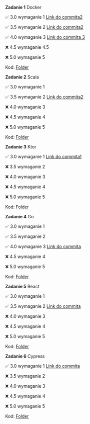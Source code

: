 **Zadanie 1** Docker


:white_check_mark: 3.0 wymaganie 1 [Link do commita2 ](https://github.com/KonradWyka/ebiznes/commit/9cde25489ad0a0f208dd85b67096339d808714a5)

:white_check_mark: 3.5 wymaganie 2 [Link do commita2 ](https://github.com/KonradWyka/ebiznes/commit/ecc6c3d1590bbd1532b7e500e30da5adf94a7450)

:white_check_mark: 4.0 wymaganie 3 [Link do commita 3](https://github.com/KonradWyka/ebiznes/commit/e736762262745cd22f13f5649797dc27048a6739)

:x: 4.5 wymaganie 4.5

:x: 5.0 wymaganie 5

Kod: [Folder](https://github.com/KonradWyka/ebiznes/tree/main/zadanie_1)


**Zadanie 2** Scala


:white_check_mark: 3.0 wymaganie 1 

:white_check_mark: 3.5 wymaganie 2 [Link do commita2 ](https://github.com/KonradWyka/ebiznes/commit/15f7703c6acd3a74e9a230a879fc1a3fa1ab6982)

:x: 4.0 wymaganie 3

:x: 4.5 wymaganie 4

:x: 5.0 wymaganie 5

Kod: [Folder](https://github.com/KonradWyka/ebiznes/tree/main/zadanie2/Zadanie2)

**Zadanie 3** Ktor


:white_check_mark: 3.0 wymaganie 1 [Link do commita1](https://github.com/KonradWyka/ebiznes/commit/4010ea035fbd2443397ba95fe085b754b5426e0b)

:x: 3.5 wymaganie 2 

:x: 4.0 wymaganie 3

:x: 4.5 wymaganie 4

:x: 5.0 wymaganie 5

Kod: [Folder](https://github.com/KonradWyka/ebiznes/tree/main/zadanie_3)


**Zadanie 4** Go


:white_check_mark: 3.0 wymaganie 1 

:white_check_mark: 3.5 wymaganie 2 

:white_check_mark: 4.0 wymaganie 3 [Link do commita](https://github.com/KonradWyka/ebiznes/commit/ff601d149df76cfa4fdfc6b4bf602d371d7b2868)

:x: 4.5 wymaganie 4

:x: 5.0 wymaganie 5

Kod: [Folder](https://github.com/KonradWyka/ebiznes/tree/main/zadanie_4)


**Zadanie 5** React


:white_check_mark: 3.0 wymaganie 1 

:white_check_mark: 3.5 wymaganie 2 [Link do commita](https://github.com/KonradWyka/ebiznes/commit/622940c675f568a0e9c499c4a6e99bf03b987eb1)

:x: 4.0 wymaganie 3

:x: 4.5 wymaganie 4

:x: 5.0 wymaganie 5

Kod: [Folder](https://github.com/KonradWyka/ebiznes/tree/main/zadanie_5)


**Zadanie 6** Cypress


:white_check_mark: 3.0 wymaganie 1 [Link do commita](https://github.com/KonradWyka/ebiznes/commit/f55c07b839db7ce6b8e1092b3ac77608c1b247dc)

:x: 3.5 wymaganie 2 

:x: 4.0 wymaganie 3

:x: 4.5 wymaganie 4

:x: 5.0 wymaganie 5

Kod: [Folder](https://github.com/KonradWyka/ebiznes/tree/main/zadanie_5)